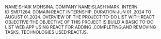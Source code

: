 NAME:SHAIK MOHSINA.
COMPANY NAME:SLASH MARK.
INTERN ID:SMI71284.
DOMAIN:REACT INTERNSHIP.
DURATION:JUN 01 ,2024 TO AUGUST 01,2024.
OVERVIEW OF THE PROJECT:TO-DO LIST WITH REACT
OBJECTIVE:THE OBJECTIVE OF THIS PROJECT IS BUILD A BASIC TO-DO LIST WEB APP USING REACT FOR ADDING ,COMPLETING,AND REMOVING TASKS.
TECHNOLOGIES USED:REACTJS.
